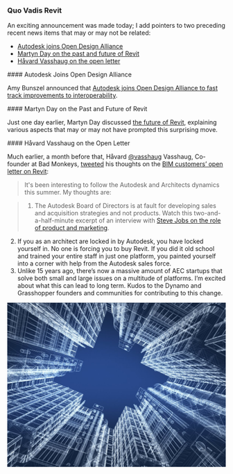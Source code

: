 <head>
<meta http-equiv="Content-Type" content="text/html; charset=utf-8">
<link rel="stylesheet" type="text/css" href="bc.css">
<script src="https://cdn.rawgit.com/google/code-prettify/master/loader/run_prettify.js" type="text/javascript"></script>
</head>

<!---

- Autodesk Joins Open Design Alliance to Fast Track Improvements to Interoperability
  https://adsknews.autodesk.com/news/open-design-alliance-membership

- Martyn Day
  The future of Revit
  https://www.aecmag.com/component/content/article/19-lead-story/lead-article/2080-the-future-of-revit

- Håvard Vasshaug
@vasshaug
Co-founder at Bad Monkeys
https://twitter.com/vasshaug/status/1296803377985269761?s=20
It's been interesting to follow the Autodesk & Architects dynamics this summer. My thoughts are:
1. The Autodesk Board of Directors is at fault for developing sales and acquisition strategies and not products. Watch this two-and-a-half-minute excerpt of an interview 
with [Steve Jobs on the role of product and marketing](https://youtu.be/P4VBqTViEx4).
2. If you as an architect are locked in by Autodesk, you have locked yourself in. No one is forcing you to buy Revit. If you did it old school and trained your entire staff in just one platform, you painted yourself into a corner with help from the Autodesk sales force.
3. Unlike 15 years ago, there’s now a massive amount of AEC startups that solve both small and large issues on a multitude of platforms. I’m exited about what this can lead to long term. Kudos to the Dynamo and Grasshopper founders & communities for contributing to this change.

twitter:

Autodesk joins the Open Design Alliance, discussion of the past and future of Revit, and some Bad Monkey reactions to the open letter with the #RevitAPI @AutodeskForge @AutodeskRevit #bim #DynamoBim #ForgeDevCon http://bit.ly/quovadisrevit

An exciting announcement was made today;
I add pointers to two preceding recent news items that may or may not be related
&ndash; Autodesk joins Open Design Alliance
&ndash; Martyn Day on the past and future of Revit
&ndash; Håvard Vasshaug on the open letter...

linkedin:

Autodesk joins the Open Design Alliance, discussion of the past and future of Revit, and some Bad Monkey reactions to the open letter with the #RevitAPI

http://bit.ly/quovadisrevit

An exciting announcement was made today;
I add pointers to two preceding recent news items that may or may not be related:

- Autodesk joins Open Design Alliance
- Martyn Day on the past and future of Revit
- Håvard Vasshaug on the open letter...

#bim #DynamoBim #ForgeDevCon #Revit #API #IFC #SDK #AI #VisualStudio #Autodesk #AEC #adsk

the [Revit API discussion forum](http://forums.autodesk.com/t5/revit-api-forum/bd-p/160) thread

<center>
<img src="img/" alt="" title="" width="600"/>
<p style="font-size: 80%; font-style:italic"></p>
</center>

-->

### Quo Vadis Revit

An exciting announcement was made today;
I add pointers to two preceding recent news items that may or may not be related:

- [Autodesk joins Open Design Alliance](#2)
- [Martyn Day on the past and future of Revit](#3)
- [Håvard Vasshaug on the open letter](#4)

####<a name="2"></a> Autodesk Joins Open Design Alliance

Amy Bunszel announced
that [Autodesk joins Open Design Alliance to fast track improvements to interoperability](https://adsknews.autodesk.com/news/open-design-alliance-membership).

####<a name="3"></a> Martyn Day on the Past and Future of Revit

Just one day earlier, Martyn Day
discussed [the future of Revit](https://www.aecmag.com/component/content/article/19-lead-story/lead-article/2080-the-future-of-revit),
explaining various aspects that may or may not have prompted this surprising move.

####<a name="4"></a> Håvard Vasshaug on the Open Letter

Much earlier, a month before that, Håvard [@vasshaug](https://twitter.com/vasshaug) Vasshaug, Co-founder at Bad Monkeys,
[tweeted](https://twitter.com/vasshaug/status/1296803377985269761) his thoughts on
the [BIM customers’ open letter on Revit](https://adsknews.autodesk.com/views/reply-to-open-letter-on-revit):

> It's been interesting to follow the Autodesk and Architects dynamics this summer.
My thoughts are:

> 1. The Autodesk Board of Directors is at fault for developing sales and acquisition strategies and not products.
Watch this two-and-a-half-minute excerpt of an interview 
with [Steve Jobs on the role of product and marketing](https://youtu.be/P4VBqTViEx4).
2. If you as an architect are locked in by Autodesk, you have locked yourself in.
No one is forcing you to buy Revit.
If you did it old school and trained your entire staff in just one platform, you painted yourself into a corner with help from the Autodesk sales force.
3. Unlike 15 years ago, there’s now a massive amount of AEC startups that solve both small and large issues on a multitude of platforms.
I’m excited about what this can lead to long term.
Kudos to the Dynamo and Grasshopper founders and communities for contributing to this change.

<center>
<img src="img/oda_image.jpg" alt="Open Design Alliance" title="Open Design Alliance" width="600"/> <!-- 1170 -->
</center>
